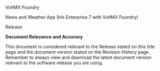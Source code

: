 ﻿

VoltMX Foundry

News and Weather App (Iris Enterprise 7 with VoltMX Foundry)

Release

**Document Relevance and Accuracy**

This document is considered relevant to the Release stated on this title page and the document version stated on the Revision History page. Remember to always view and download the latest document version relevant to the software release you are using.
